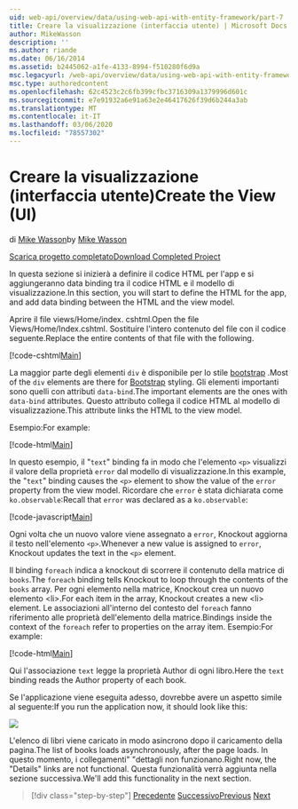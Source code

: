```yaml
---
uid: web-api/overview/data/using-web-api-with-entity-framework/part-7
title: Creare la visualizzazione (interfaccia utente) | Microsoft Docs
author: MikeWasson
description: ''
ms.author: riande
ms.date: 06/16/2014
ms.assetid: b2445062-a1fe-4133-8994-f510280f6d9a
msc.legacyurl: /web-api/overview/data/using-web-api-with-entity-framework/part-7
msc.type: authoredcontent
ms.openlocfilehash: 62c4523c2c6fb399cfbc3716309a1379996d601c
ms.sourcegitcommit: e7e91932a6e91a63e2e46417626f39d6b244a3ab
ms.translationtype: MT
ms.contentlocale: it-IT
ms.lasthandoff: 03/06/2020
ms.locfileid: "78557302"
---
```

# <a name="create-the-view-ui"></a><span data-ttu-id="34526-102">Creare la visualizzazione (interfaccia utente)</span><span class="sxs-lookup"><span data-stu-id="34526-102">Create the View (UI)</span></span>

<span data-ttu-id="34526-103">di [Mike Wasson](https://github.com/MikeWasson)</span><span class="sxs-lookup"><span data-stu-id="34526-103">by [Mike Wasson](https://github.com/MikeWasson)</span></span>

[<span data-ttu-id="34526-104">Scarica progetto completato</span><span class="sxs-lookup"><span data-stu-id="34526-104">Download Completed Project</span></span>](https://github.com/MikeWasson/BookService)

<span data-ttu-id="34526-105">In questa sezione si inizierà a definire il codice HTML per l'app e si aggiungeranno data binding tra il codice HTML e il modello di visualizzazione.</span><span class="sxs-lookup"><span data-stu-id="34526-105">In this section, you will start to define the HTML for the app, and add data binding between the HTML and the view model.</span></span>

<span data-ttu-id="34526-106">Aprire il file views/Home/index. cshtml.</span><span class="sxs-lookup"><span data-stu-id="34526-106">Open the file Views/Home/Index.cshtml.</span></span> <span data-ttu-id="34526-107">Sostituire l'intero contenuto del file con il codice seguente.</span><span class="sxs-lookup"><span data-stu-id="34526-107">Replace the entire contents of that file with the following.</span></span>

[!code-cshtml[Main](part-7/samples/sample1.cshtml)]

<span data-ttu-id="34526-108">La maggior parte degli elementi `div` è disponibile per lo stile [bootstrap](http://getbootstrap.com/) .</span><span class="sxs-lookup"><span data-stu-id="34526-108">Most of the `div` elements are there for [Bootstrap](http://getbootstrap.com/) styling.</span></span> <span data-ttu-id="34526-109">Gli elementi importanti sono quelli con attributi `data-bind`.</span><span class="sxs-lookup"><span data-stu-id="34526-109">The important elements are the ones with `data-bind` attributes.</span></span> <span data-ttu-id="34526-110">Questo attributo collega il codice HTML al modello di visualizzazione.</span><span class="sxs-lookup"><span data-stu-id="34526-110">This attribute links the HTML to the view model.</span></span>

<span data-ttu-id="34526-111">Esempio:</span><span class="sxs-lookup"><span data-stu-id="34526-111">For example:</span></span>

[!code-html[Main](part-7/samples/sample2.html)]

<span data-ttu-id="34526-112">In questo esempio, il &quot;`text`&quot; binding fa in modo che l'elemento `<p>` visualizzi il valore della proprietà `error` dal modello di visualizzazione.</span><span class="sxs-lookup"><span data-stu-id="34526-112">In this example, the &quot;`text`&quot; binding causes the `<p>` element to show the value of the `error` property from the view model.</span></span> <span data-ttu-id="34526-113">Ricordare che `error` è stata dichiarata come `ko.observable`:</span><span class="sxs-lookup"><span data-stu-id="34526-113">Recall that `error` was declared as a `ko.observable`:</span></span>

[!code-javascript[Main](part-7/samples/sample3.js)]

<span data-ttu-id="34526-114">Ogni volta che un nuovo valore viene assegnato a `error`, Knockout aggiorna il testo nell'elemento `<p>`.</span><span class="sxs-lookup"><span data-stu-id="34526-114">Whenever a new value is assigned to `error`, Knockout updates the text in the `<p>` element.</span></span>

<span data-ttu-id="34526-115">Il binding `foreach` indica a knockout di scorrere il contenuto della matrice di `books`.</span><span class="sxs-lookup"><span data-stu-id="34526-115">The `foreach` binding tells Knockout to loop through the contents of the `books` array.</span></span> <span data-ttu-id="34526-116">Per ogni elemento nella matrice, Knockout crea un nuovo elemento &lt;li&gt;.</span><span class="sxs-lookup"><span data-stu-id="34526-116">For each item in the array, Knockout creates a new &lt;li&gt; element.</span></span> <span data-ttu-id="34526-117">Le associazioni all'interno del contesto del `foreach` fanno riferimento alle proprietà dell'elemento della matrice.</span><span class="sxs-lookup"><span data-stu-id="34526-117">Bindings inside the context of the `foreach` refer to properties on the array item.</span></span> <span data-ttu-id="34526-118">Esempio:</span><span class="sxs-lookup"><span data-stu-id="34526-118">For example:</span></span>

[!code-html[Main](part-7/samples/sample4.html)]

<span data-ttu-id="34526-119">Qui l'associazione `text` legge la proprietà Author di ogni libro.</span><span class="sxs-lookup"><span data-stu-id="34526-119">Here the `text` binding reads the Author property of each book.</span></span>

<span data-ttu-id="34526-120">Se l'applicazione viene eseguita adesso, dovrebbe avere un aspetto simile al seguente:</span><span class="sxs-lookup"><span data-stu-id="34526-120">If you run the application now, it should look like this:</span></span>

![](part-7/_static/image1.png)

<span data-ttu-id="34526-121">L'elenco di libri viene caricato in modo asincrono dopo il caricamento della pagina.</span><span class="sxs-lookup"><span data-stu-id="34526-121">The list of books loads asynchronously, after the page loads.</span></span> <span data-ttu-id="34526-122">In questo momento, i collegamenti&quot; &quot;dettagli non funzionano.</span><span class="sxs-lookup"><span data-stu-id="34526-122">Right now, the &quot;Details&quot; links are not functional.</span></span> <span data-ttu-id="34526-123">Questa funzionalità verrà aggiunta nella sezione successiva.</span><span class="sxs-lookup"><span data-stu-id="34526-123">We'll add this functionality in the next section.</span></span>

> [!div class="step-by-step"]
> <span data-ttu-id="34526-124">[Precedente](part-6.md)
> [Successivo](part-8.md)</span><span class="sxs-lookup"><span data-stu-id="34526-124">[Previous](part-6.md)
[Next](part-8.md)</span></span>
